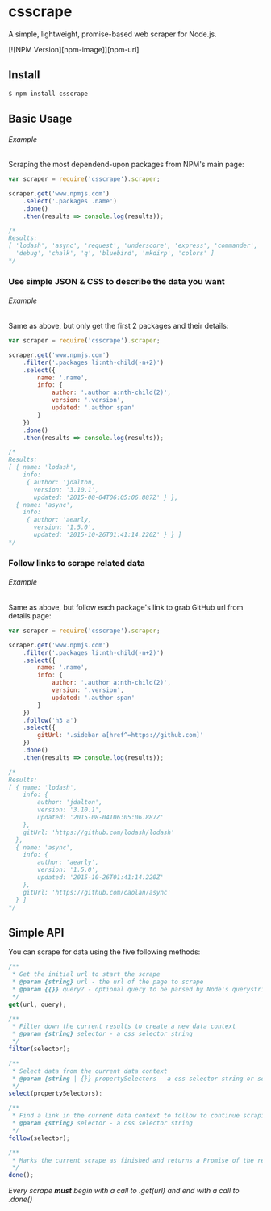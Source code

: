 # csscrape
A simple, lightweight, promise-based web scraper for Node.js.

[![NPM Version][npm-image]][npm-url]

## Install

```sh
$ npm install csscrape
```

## Basic Usage
###### Example
Scraping the most dependend-upon packages from NPM's main page:

```js
var scraper = require('csscrape').scraper;

scraper.get('www.npmjs.com')
	.select('.packages .name')
	.done()
	.then(results => console.log(results));

/*
Results:
[ 'lodash', 'async', 'request', 'underscore', 'express', 'commander',
  'debug', 'chalk', 'q', 'bluebird', 'mkdirp', 'colors' ]
*/
```


### Use simple JSON & CSS to describe the data you want
###### Example
Same as above, but only get the first 2 packages and their details:

```js
var scraper = require('csscrape').scraper;

scraper.get('www.npmjs.com')
	.filter('.packages li:nth-child(-n+2)')
	.select({
		name: '.name',
		info: {
			author: '.author a:nth-child(2)',
			version: '.version',
			updated: '.author span'
		}
	})
	.done()
	.then(results => console.log(results));

/*
Results:
[ { name: 'lodash',
    info:
     { author: 'jdalton,
       version: '3.10.1',
       updated: '2015-08-04T06:05:06.887Z' } },
  { name: 'async',
    info:
     { author: 'aearly,
       version: '1.5.0',
       updated: '2015-10-26T01:41:14.220Z' } } ]
*/
```


### Follow links to scrape related data
###### Example
Same as above, but follow each package's link to grab GitHub url from details page:

```js
var scraper = require('csscrape').scraper;

scraper.get('www.npmjs.com')
	.filter('.packages li:nth-child(-n+2)')
	.select({
		name: '.name',
		info: {
			author: '.author a:nth-child(2)',
			version: '.version',
			updated: '.author span'
		}
	})
	.follow('h3 a')
	.select({
		gitUrl: '.sidebar a[href^=https://github.com]'
	})
	.done()
	.then(results => console.log(results));

/*
Results:
[ { name: 'lodash',
    info: {
		author: 'jdalton',
    	version: '3.10.1',
    	updated: '2015-08-04T06:05:06.887Z'
	},
    gitUrl: 'https://github.com/lodash/lodash'
  },
  { name: 'async',
    info: {
		author: 'aearly',
    	version: '1.5.0',
    	updated: '2015-10-26T01:41:14.220Z'
	},
    gitUrl: 'https://github.com/caolan/async'
  } ]
*/
```

## Simple API
You can scrape for data using the five following methods:
```js
/**
 * Get the initial url to start the scrape
 * @param {string} url - the url of the page to scrape
 * @param {{}} query? - optional query to be parsed by Node's querystring
 */
get(url, query);

/**
 * Filter down the current results to create a new data context
 * @param {string} selector - a css selector string
 */
filter(selector);

/**
 * Select data from the current data context
 * @param {string | {}} propertySelectors - a css selector string or selector object
 */
select(propertySelectors);

/**
 * Find a link in the current data context to follow to continue scraping
 * @param {string} selector - a css selector string
 */
follow(selector);

/**
 * Marks the current scrape as finished and returns a Promise of the results
 */
done();
```
_Every scrape **must** begin with a call to .get(url) and end with a call to .done()_